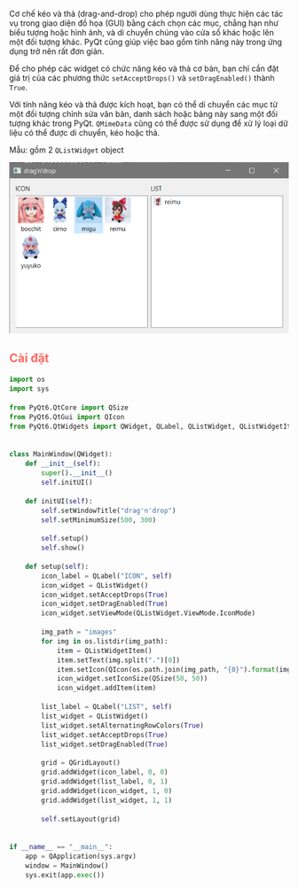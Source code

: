 Cơ chế kéo và thả (drag-and-drop) cho phép người dùng thực hiện các tác vụ trong giao diện đồ họa (GUI) bằng cách chọn các mục, chẳng hạn như biểu tượng hoặc hình ảnh, và di chuyển chúng vào cửa sổ khác hoặc lên một đối tượng khác. PyQt cũng giúp việc bao gồm tính năng này trong ứng dụng trở nên rất đơn giản.

Để cho phép các widget có chức năng kéo và thả cơ bản, bạn chỉ cần đặt giá trị của các phương thức `setAcceptDrops()` và `setDragEnabled()` thành `True`.

Với tính năng kéo và thả được kích hoạt, bạn có thể di chuyển các mục từ một đối tượng chỉnh sửa văn bản, danh sách hoặc bảng này sang một đối tượng khác trong PyQt. `QMimeData` cũng có thể được sử dụng để xử lý loại dữ liệu có thể được di chuyển, kéo hoặc thả.

Mẫu: gồm 2 `QListWidget` object

![](https://github.com/sakanaowo/PyQt-and-application/blob/main/Image/Pasted%20image%2020240914175506.png?raw=true)


## <span style="color:rgb(255, 105, 97)">Cài đặt</span> 

```python
import os  
import sys  
  
from PyQt6.QtCore import QSize  
from PyQt6.QtGui import QIcon  
from PyQt6.QtWidgets import QWidget, QLabel, QListWidget, QListWidgetItem, QGridLayout, QApplication  
  
  
class MainWindow(QWidget):  
    def __init__(self):  
        super().__init__()  
        self.initUI()  
  
    def initUI(self):  
        self.setWindowTitle("drag'n'drop")  
        self.setMinimumSize(500, 300)  
  
        self.setup()  
        self.show()  
  
    def setup(self):  
        icon_label = QLabel("ICON", self)  
        icon_widget = QListWidget()  
        icon_widget.setAcceptDrops(True)  
        icon_widget.setDragEnabled(True)  
        icon_widget.setViewMode(QListWidget.ViewMode.IconMode)  
  
        img_path = "images"  
        for img in os.listdir(img_path):  
            item = QListWidgetItem()  
            item.setText(img.split(".")[0])  
            item.setIcon(QIcon(os.path.join(img_path, "{0}").format(img)))  
            icon_widget.setIconSize(QSize(50, 50))  
            icon_widget.addItem(item)  
  
        list_label = QLabel("LIST", self)  
        list_widget = QListWidget()  
        list_widget.setAlternatingRowColors(True)  
        list_widget.setAcceptDrops(True)  
        list_widget.setDragEnabled(True)  
  
        grid = QGridLayout()  
        grid.addWidget(icon_label, 0, 0)  
        grid.addWidget(list_label, 0, 1)  
        grid.addWidget(icon_widget, 1, 0)  
        grid.addWidget(list_widget, 1, 1)  
  
        self.setLayout(grid)  
  
  
if __name__ == "__main__":  
    app = QApplication(sys.argv)  
    window = MainWindow()  
    sys.exit(app.exec())
```